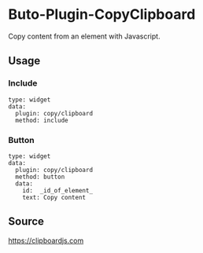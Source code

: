 # Buto-Plugin-CopyClipboard

<p>Copy content from an element with Javascript.</p>

<a name="key_0"></a>

## Usage



<a name="key_0_0"></a>

### Include

<pre><code>type: widget
data:
  plugin: copy/clipboard
  method: include</code></pre>

<a name="key_0_1"></a>

### Button

<pre><code>type: widget
data:
  plugin: copy/clipboard
  method: button
  data:
    id:  _id_of_element_
    text: Copy content</code></pre>

<a name="key_1"></a>

## Source

<p><a href="https://clipboardjs.com">https://clipboardjs.com</a></p>

